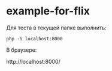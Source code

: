# example-for-flix

Для теста в текущей папке выполнить:

```
php -S localhost:8000
```

В браузере:

http://localhost:8000/